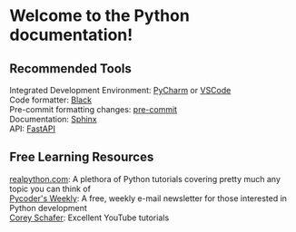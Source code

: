 # Welcome to the Python documentation!

## Recommended Tools
Integrated Development Environment: [PyCharm](https://www.jetbrains.com/pycharm/) or [VSCode](https://code.visualstudio.com/)  
Code formatter: [Black](https://black.readthedocs.io/en/stable/)  
Pre-commit formatting changes: [pre-commit](https://pre-commit.com/)  
Documentation: [Sphinx](https://www.sphinx-doc.org/en/master/index.html)  
API: [FastAPI](https://fastapi.tiangolo.com/)  

## Free Learning Resources
[realpython.com](https://realpython.com/): A plethora of Python tutorials covering pretty much any topic you can think of  
[Pycoder's Weekly](https://pycoders.com/): A free, weekly e-mail newsletter for those interested in Python development  
[Corey Schafer](https://www.youtube.com/user/schafer5/): Excellent YouTube tutorials  

